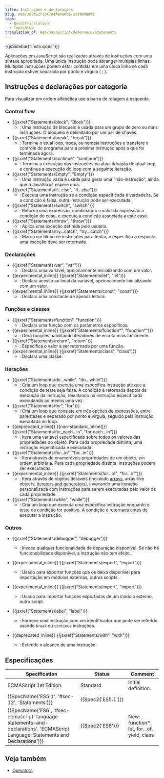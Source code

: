 ```yaml
---
title: Instruções e declarações
slug: Web/JavaScript/Reference/Statements
tags:
  - NeedsTranslation
  - TopicStub
translation_of: Web/JavaScript/Reference/Statements
---
```

{{jsSidebar("Instruções")}}

Aplicações em JavaScript são realizadas através de instruções com uma sintaxe apropriada. Uma única instrução pode abranger multiplas linhas. Multiplas instruções podem estar contidas em uma única linha se cada instrução estiver separada por ponto e vírgula ( ; ).

## Instruções e declarações por categoria

Para visualizar em ordem alfabética use a barra de rolagem à esquerda.

### Control flow

- {{jsxref("Statements/block", "Block")}}
  - : Uma instrução de bloqueio é usada para um grupo de zero ou mais instruções. O bloqueio é delimitado por um par de chaves.
- {{jsxref("Statements/break", "break")}}
  - : Termina o atual loop, troca, ou nomeia instruções e transfere o controle do programa para a próxima instrução após a que foi terminada agora.
- {{jsxref("Statements/continue", "continue")}}
  - : Termina a execução das instruções na atual iteração do atual loop, e continua a execução do loop com a seguinte iteração.
- {{jsxref("Statements/Empty", "Empty")}}
  - : Uma instrução vazia é usada para gerar uma "não-instrução", ainda que o JavaScrpit espere uma.
- {{jsxref("Statements/if...else", "if...else")}}
  - : Executa uma instrução se a condição especificada é verdadeira. Se a condição é falsa, outra instrução pode ser executada.
- {{jsxref("Statements/switch", "switch")}}
  - : Retorna uma expressão, combinando o valor da expressão a condição do caso, e executa a condição associada a este caso.
- {{jsxref("Statements/throw", "throw")}}
  - : Aplica uma exceção definida pelo usuário.
- {{jsxref("Statements/try...catch", "try...catch")}}
  - : Marca um bloco de instruções para tentar, e especifica a resposta, uma exceção deve ser retornada.

### Declarações

- {{jsxref("Statements/var", "var")}}
  - : Declara uma variável, opcionalmente inicializando com um valor.
- {{experimental_inline}} {{jsxref("Statements/let", "let")}}
  - : Declara acesso ao local da variável, opcionalmente inicializando com um valor.
- {{experimental_inline}} {{jsxref("Statements/const", "const")}}
  - : Declara uma constante de apenas leitura.

### Funções e classes

- {{jsxref("Statements/function", "function")}}
  - : Declara uma função com os parâmetros especificos.
- {{experimental_inline}} {{jsxref("Statements/function*", "function*")}}
  - : Gera funções habilitando iteradores de escrita mais facilmente.
- {{jsxref("Statements/return", "return")}}
  - : Especifica o valor a ser retornado por uma função.
- {{experimental_inline}} {{jsxref("Statements/class", "class")}}
  - : Declara uma classe.

### Iterações

- {{jsxref("Statements/do...while", "do...while")}}
  - : Cria um loop que executa uma especifica instrução até que a condição de teste seja falsa. A condição é retornada depois da execução da instrução, resultando na instrução especificada executando ao menos uma vez.
- {{jsxref("Statements/for", "for")}}
  - : Cria um loop que consiste em três opções de expressões, entre parenteses e separado por ponto e vírgula, seguido pela instrução executada no loop.
- {{deprecated_inline}} {{non-standard_inline()}} {{jsxref("Statements/for_each...in", "for each...in")}}
  - : Itera uma variável especificada sobre todos os valores das propriedades do objeto. Para cada propriedade distinta, uma instrução especificada é executada.
- {{jsxref("Statements/for...in", "for...in")}}
  - : Itera através de enumeráveis propriedades de um objeto, em ordem arbitrária. Para cada propriedade distinta, instruções podem ser executadas.
- {{experimental_inline}} {{jsxref("Statements/for...of", "for...of")}}
  - : Itera através de objetos iteráveis (incluindo [arrays](/pt-BR/docs/Core_JavaScript_1.5_Reference/Global_Objects/Array "Array"), array-like objects, [iterators and generators](/pt-BR/docs/JavaScript/Guide/Iterators_and_Generators "Iterators and generators")), invocando uma iteração personalizada com instruções para serem executadas pelo valor de cada propriedade.
- {{jsxref("Statements/while", "while")}}
  - : Cria um loop que executa uma especifica instrução enquanto o teste da condição for positivo. A condição é retornada antes de executar a instrução.

### Outros

- {{jsxref("Statements/debugger", "debugger")}}
  - : Invoca qualquer funcionalidade de depuração disponível. Se não há funcionabilidade disponível, a instrução não tem efeito.
- {{experimental_inline}} {{jsxref("Statements/export", "export")}}
  - : Usado para exportar funções que os deixa disponível para importação em módulos externos, outros scripts.
- {{experimental_inline}} {{jsxref("Statements/import", "import")}}
  - : Usado para importar funções exportadas de um módulo externo, outro script.
- {{jsxref("Statements/label", "label")}}
  - : Fornece uma instrução com um identificador que pode ser referido usando `break` ou `continue` instruções.

- {{deprecated_inline}} {{jsxref("Statements/with", "with")}}
  - : Extende o alcance de uma instrução.

## Especificações

| Specification                                                                                                                                                            | Status                   | Comment                                      |
| ------------------------------------------------------------------------------------------------------------------------------------------------------------------------ | ------------------------ | -------------------------------------------- |
| ECMAScript 1st Edition.                                                                                                                                                  | Standard                 | Initial definition.                          |
| {{SpecName('ES5.1', '#sec-12', 'Statements')}}                                                                                                             | {{Spec2('ES5.1')}} |                                              |
| {{SpecName('ES6', '#sec-ecmascript-language-statements-and-declarations', 'ECMAScript Language: Statements and Declarations')}} | {{Spec2('ES6')}}     | New: function\*, let, for...of, yield, class |

## Veja também

- [Operators](/pt-BR/docs/Web/JavaScript/Reference/Operators)
